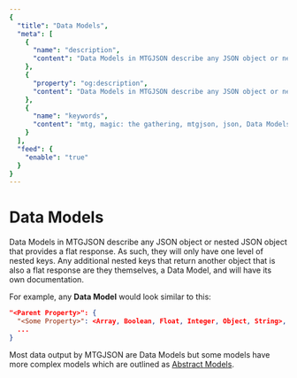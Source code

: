 ```yaml
---
{
  "title": "Data Models",
  "meta": [
    {
      "name": "description",
      "content": "Data Models in MTGJSON describe any JSON object or nested JSON object that provides a flat response. As such, they will only have one level of nested keys. Any additional nested keys that return another object that is also a flat response are they themselves, a Data Model, and will have its own documentation.",
    },
    {
      "property": "og:description",
      "content": "Data Models in MTGJSON describe any JSON object or nested JSON object that provides a flat response. As such, they will only have one level of nested keys. Any additional nested keys that return another object that is also a flat response are they themselves, a Data Model, and will have its own documentation."
    },
    {
      "name": "keywords",
      "content": "mtg, magic: the gathering, mtgjson, json, Data Models",
    }
  ],
  "feed": {
    "enable": "true"
  }
}
---
```


# Data Models

Data Models in MTGJSON describe any JSON object or nested JSON object that provides a flat response. As such, they will only have one level of nested keys. Any additional nested keys that return another object that is also a flat response are they themselves, a Data Model, and will have its own documentation.

For example, any <strong>Data Model</strong> would look similar to this:

```json
"<Parent Property>": {
  "<Some Property>": <Array, Boolean, Float, Integer, Object, String>,
  ...
}
```

Most data output by MTGJSON are Data Models but some models have more complex models which are outlined as [Abstract Models](/abstract-models/).
